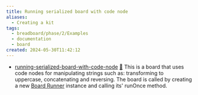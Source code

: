 ```yaml
---
title: Running serialized board with code node
aliases:
  - Creating a kit
tags:
  - breadboard/phase/2/Examples
  - documentation
  - board
created: 2024-05-30T11:42:12
---
```


- [running-serialized-board-with-code-node](https://github.com/ExaDev/breadboard-examples/tree/main/src/examples/running-serialized-board-with-code-node)
  [🔗](https://breadboard-ai.web.app/?mode=list&board=https://raw.githubusercontent.com/ExaDev/breadboard-examples/main/src/examples/running-serialized-board-with-code-node/graph.json)
  This is a board that uses code nodes for manipulating strings such as: transforming to uppercase, concatenating and reversing. The board is called by creating a new [Board Runner](https://github.com/breadboard-ai/breadboard/blob/748e3c55e9e8896c4e5ede3b606ee81b66ec10a5/packages/breadboard/src/runner.ts) instance and calling its' runOnce method.
